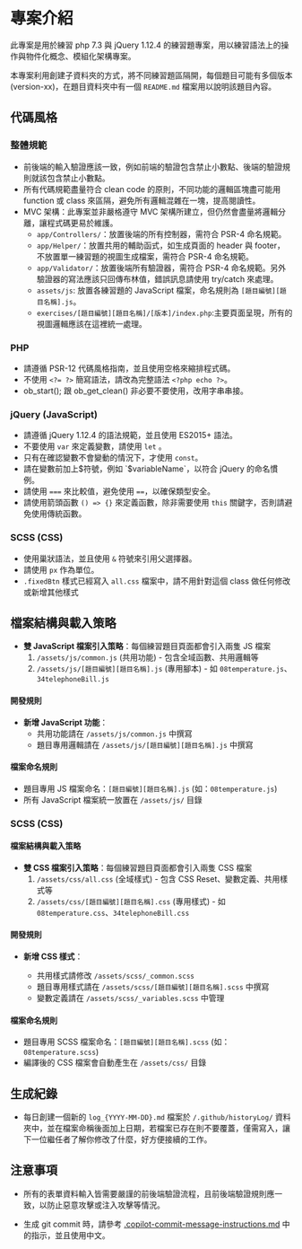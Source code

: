 # 專案介紹

此專案是用於練習 php 7.3 與 jQuery 1.12.4 的練習題專案，用以練習語法上的操作與物件化概念、模組化架構專案。

本專案利用創建子資料夾的方式，將不同練習題區隔開，每個題目可能有多個版本 (version-xx)，在題目資料夾中有一個 `README.md` 檔案用以說明該題目內容。

## 代碼風格

### 整體規範

- 前後端的輸入驗證應該一致，例如前端的驗證包含禁止小數點、後端的驗證規則就該包含禁止小數點。
- 所有代碼規範盡量符合 clean code 的原則，不同功能的邏輯區塊盡可能用 function 或 class 來區隔，避免所有邏輯混雜在一塊，提高閱讀性。
- MVC 架構：此專案並非嚴格遵守 MVC 架構所建立，但仍然會盡量將邏輯分離，讓程式碼更易於維護。
  - `app/Controllers/`：放置後端的所有控制器，需符合 PSR-4 命名規範。
  - `app/Helper/`：放置共用的輔助函式，如生成頁面的 header 與 footer，不放置單一練習題的視圖生成檔案，需符合 PSR-4 命名規範。
  - `app/Validator/`：放置後端所有驗證器，需符合 PSR-4 命名規範。另外驗證器的寫法應該只回傳布林值，錯誤訊息請使用 try/catch 來處理。
  - `assets/js`: 放置各練習題的 JavaScript 檔案，命名規則為 `[題目編號][題目名稱].js`。
  - `exercises/[題目編號][題目名稱]/[版本]/index.php`:主要頁面呈現，所有的視圖邏輯應該在這裡統一處理。

### PHP

- 請遵循 PSR-12 代碼風格指南，並且使用空格來縮排程式碼。
- 不使用 `<?= ?>` 簡寫語法，請改為完整語法 `<?php echo ?>`。
- ob_start(); 跟 ob_get_clean() 非必要不要使用，改用字串串接。

### jQuery (JavaScript)

- 請遵循 jQuery 1.12.4 的語法規範，並且使用 ES2015+ 語法。
- 不要使用 `var` 來定義變數，請使用 `let` 。
- 只有在確認變數不會變動的情況下，才使用 `const`。
- 請在變數前加上$符號，例如 `$variableName`，以符合 jQuery 的命名慣例。
- 請使用 `===` 來比較值，避免使用 `==`，以確保類型安全。
- 請使用箭頭函數 `() => {}` 來定義函數，除非需要使用 `this` 關鍵字，否則請避免使用傳統函數。

### SCSS (CSS)

- 使用巢狀語法，並且使用 `&` 符號來引用父選擇器。
- 請使用 `px` 作為單位。
- `.fixedBtn` 樣式已經寫入 `all.css` 檔案中，請不用針對這個 class 做任何修改或新增其他樣式

## 檔案結構與載入策略

- **雙 JavaScript 檔案引入策略**：每個練習題目頁面都會引入兩隻 JS 檔案
  1. `/assets/js/common.js` (共用功能) - 包含全域函數、共用邏輯等
  2. `/assets/js/[題目編號][題目名稱].js` (專用腳本) - 如 `08temperature.js`、`34telephoneBill.js`

#### 開發規則

- **新增 JavaScript 功能**：
  - 共用功能請在 `/assets/js/common.js` 中撰寫
  - 題目專用邏輯請在 `/assets/js/[題目編號][題目名稱].js` 中撰寫

#### 檔案命名規則

- 題目專用 JS 檔案命名：`[題目編號][題目名稱].js` (如：`08temperature.js`)
- 所有 JavaScript 檔案統一放置在 `/assets/js/` 目錄

### SCSS (CSS)

#### 檔案結構與載入策略

- **雙 CSS 檔案引入策略**：每個練習題目頁面都會引入兩隻 CSS 檔案
  1. `/assets/css/all.css` (全域樣式) - 包含 CSS Reset、變數定義、共用樣式等
  2. `/assets/css/[題目編號][題目名稱].css` (專用樣式) - 如 `08temperature.css`、`34telephoneBill.css`

#### 開發規則

- **新增 CSS 樣式**：

  - 共用樣式請修改 `/assets/scss/_common.scss`
  - 題目專用樣式請在 `/assets/scss/[題目編號][題目名稱].scss` 中撰寫
  - 變數定義請在 `/assets/scss/_variables.scss` 中管理

#### 檔案命名規則

- 題目專用 SCSS 檔案命名：`[題目編號][題目名稱].scss` (如：`08temperature.scss`)
- 編譯後的 CSS 檔案會自動產生在 `/assets/css/` 目錄

## 生成紀錄

- 每日創建一個新的 `log_{YYYY-MM-DD}.md` 檔案於 `/.github/historyLog/` 資料夾中，並在檔案命稱後面加上日期，若檔案已存在則不要覆蓋，僅需寫入，讓下一位繼任者了解你修改了什麼，好方便接續的工作。

## 注意事項

- 所有的表單資料輸入皆需要嚴謹的前後端驗證流程，且前後端驗證規則應一致，以防止惡意攻擊或注入攻擊等情況。

- 生成 git commit 時，請參考 [.copilot-commit-message-instructions.md](.copilot-commit-message-instructions.md) 中的指示，並且使用中文。
